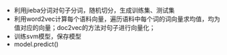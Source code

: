 - 利用jieba分词对句子分词，随机切分，生成训练集、测试集
- 利用word2vec计算每个语料向量，遍历语料中每个词的词向量求均值，均为值对应的向量；doc2vec的方法对句子进行向量化；
- 训练svm模型，保存模型
- model.predict()
